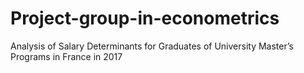 # Project-group-in-econometrics
Analysis of Salary Determinants for Graduates of University Master’s Programs in France in 2017
